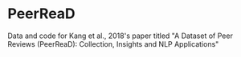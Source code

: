 # PeerReaD
Data and code for Kang et al., 2018's paper titled "A Dataset of Peer Reviews (PeerReaD): Collection, Insights and NLP Applications"
